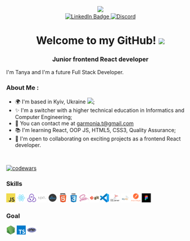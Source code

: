 <div id="header" align="center">
  <img src="https://media0.giphy.com/media/v1.Y2lkPTc5MGI3NjExeGRhaWJ2bnc5ZTZndTFjenJ5dHkxdDQxNzQ5a2tiYnF6MHl0eHhleCZlcD12MV9pbnRlcm5hbF9naWZfYnlfaWQmY3Q9cw/rqd9R3yaDy16a8kDC1/giphy.gif" width="100"/>
</div>
<!-- <div id="header" align="center">
  <img src="https://media3.giphy.com/media/v1.Y2lkPTc5MGI3NjExbDlvb3IwcWFrcGdnbXZ2eTFqbXN0MmwwcWk2cndhMW82d3V6ZWpsMCZlcD12MV9pbnRlcm5hbF9naWZfYnlfaWQmY3Q9cw/OUkKcH2D69Vrot0H6U/giphy.gif" width="100"/>
</div> -->

<!-- <div id="badges" style='display: flex; flex-direction: row;  justify-content: center; align-items: center;'>
    <div id="linkedin-button" style="padding-right: 5px;">
      <a href="https://www.linkedin.com/in/tetiana-sukhovetska-4574987b/">
        <img src="https://img.shields.io/badge/LinkedIn-0A66C2.svg?style=for-the-badge&logo=LinkedIn&logoColor=white" alt="LinkedIn Badge"/>
      </a>
    </div>
    <div id="discord-button">
      <a href="https://discord.gg/JqGPKRKezB" target="_blank">
        <img src="https://img.shields.io/badge/Discord-5865F2.svg?style=for-the-badge&logo=Discord&logoColor=white" alt="Discord">
      </a>
    </div>
  </div> -->
<div id="header-button" align="center">
  <a href="https://www.linkedin.com/in/tetiana-sukhovetska-4574987b/">
    <img src="https://img.shields.io/badge/LinkedIn-0A66C2.svg?style=for-the-badge&logo=LinkedIn&logoColor=white" alt="LinkedIn Badge"/>
  </a>
  <a href="https://discord.gg/JqGPKRKezB" target="_blank">
    <img src="https://img.shields.io/badge/Discord-5865F2.svg?style=for-the-badge&logo=Discord&logoColor=white" alt="Discord">
  </a>
</div>

<h1 align="center">Welcome to my GitHub!
<img src="https://github.com/blackcater/blackcater/raw/main/images/Hi.gif" height="32"/></h1>
<h3 align="center">Junior frontend React developer</h3>

<!-- hero -->

I'm Tanya and I'm a future Full Stack Developer.

### About Me :

- 🌍 I'm based in Kyiv, Ukraine <img src="https://media0.giphy.com/media/v1.Y2lkPTc5MGI3NjExaTBwN2h5N2ZjemEycDNnejE1dm9mcndzdXZrOWZwNGg0ZnN4YmZpbSZlcD12MV9pbnRlcm5hbF9naWZfYnlfaWQmY3Q9Zw/bNXgk2IKzC4WlqJMF4/giphy.gif" width="20">;
- ✨ I'm a switcher with a higher technical education in Informatics and Computer Engineering;
- 📧 You can contact me at [garmonia.t@gmail.com](mailto:garmonia.t@gmail.com)
- 📚 I'm learning React, OOP JS, HTML5, CSS3, Quality Assurance;
- 🤝 I'm open to collaborating on exciting projects as a frontend React developer.
<br/>
<!-- Маленький (small):   -->

[![codewars](https://www.codewars.com/users/SukhovetskaTetiana/badges/small)](https://www.codewars.com/users/SukhovetskaTetiana)

### Skills

<code><img height="24" alt="javascript" title="JavaScript" src="https://raw.githubusercontent.com/github/explore/80688e429a7d4ef2fca1e82350fe8e3517d3494d/topics/javascript/javascript.png"></code>
<code><img height="24" alt="react" title="React" src="https://raw.githubusercontent.com/github/explore/80688e429a7d4ef2fca1e82350fe8e3517d3494d/topics/react/react.png"></code>
<code><img height="24" alt="redux" title="Redux" src="https://raw.githubusercontent.com/github/explore/main/topics/redux/redux.png"></code>
<code><img height="24" alt="nextjs" title="NextJS" src="https://raw.githubusercontent.com/github/explore/main/topics/nextjs/nextjs.png"></code>
<code><img height="24" alt="ajax" title="AJAX" src="https://raw.githubusercontent.com/github/explore/main/topics/ajax/ajax.png"></code>
<code><img height="24" alt="html" title="HTML" src="https://raw.githubusercontent.com/github/explore/5c058a388828bb5fde0bcafd4bc867b5bb3f26f3/topics/html/html.png"></code>
<code><img height="24" alt="css" title="CSS3" src="https://raw.githubusercontent.com/github/explore/5c058a388828bb5fde0bcafd4bc867b5bb3f26f3/topics/css/css.png"></code>
<code><img height="24" alt="sass" title="Sass" src="https://github.com/github/explore/blob/main/topics/sass/sass.png?raw=true"></code>
<code><img height="24" alt="git" title="Git" src="https://raw.githubusercontent.com/github/explore/main/topics/git/git.png"></code>
<code><img height="24" alt="vscode" title="VSCode" src="https://raw.githubusercontent.com/github/explore/main/topics/visual-studio-code/visual-studio-code.png"></code>
<code><img height="24" alt="sql-server" title="SQL Server" src="https://raw.githubusercontent.com/github/explore/main/topics/sql-server/sql-server.png"></code>
<code><img height="24" alt="mysql" title="MySQL" src="https://raw.githubusercontent.com/github/explore/main/topics/mysql/mysql.png"></code>
<code><img height="24" alt="postman" title="Postman" src="https://raw.githubusercontent.com/github/explore/main/topics/postman/postman.png"></code>
<code><img height="24" alt="figma" title="Figma" src="https://raw.githubusercontent.com/github/explore/main/topics/figma/figma.png"></code>

### Goal

<code><img height="24" alt="nodejs" title="NodeJS" src="https://raw.githubusercontent.com/github/explore/80688e429a7d4ef2fca1e82350fe8e3517d3494d/topics/nodejs/nodejs.png"></code>
<code><img height="24" alt="typescript" title="TypeScript" src="https://raw.githubusercontent.com/github/explore/main/topics/typescript/typescript.png"></code>
<code><img height="24" alt="php" title="PHP" src="https://raw.githubusercontent.com/github/explore/main/topics/php/php.png"></code>
